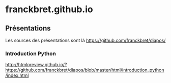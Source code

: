 # franckbret.github.io

## Présentations

Les sources des présentations sont là https://github.com/franckbret/diapos/

### Introduction Python

http://htmlpreview.github.io/?https://github.com/franckbret/diapos/blob/master/html/introduction_python/index.html




